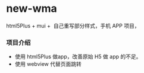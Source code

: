 # new-wma
html5Plus + mui +   自己重写部分样式，手机 APP 项目，

### 项目介绍
- 使用 html5Plus 做app，改善原始 H5 做 app 的不足。
- 使用 webview 代替页面跳转


